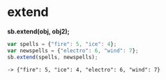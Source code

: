 # extend

**sb.extend\(obj, obj2\);**

```javascript
var spells = {"fire": 5, "ice": 4};
var newspells = {"electro": 6, "wind": 7};
sb.extend(spells, newspells);
```

```text
-> {"fire": 5, "ice": 4, "electro": 6, "wind": 7}
```

